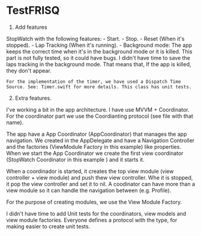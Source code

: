 # TestFRISQ


1. Add features

StopWatch with the following features:
    - Start.
    - Stop.
    - Reset (When it's stopped).
    - Lap Tracking (When it's running).
    - Background mode: The app keeps the correct time when it's in the background mode or it is killed. This part is not fully tested, so it could have bugs. I didn't have time to save the laps tracking  in the background mode. That means that, If the app is killed, they don't appear.
    
    For the implementation of the timer, we have used a Dispatch Time Source. See: Timer.swift for more details. This class has unit tests.
    
2.  Extra features.

I've working a bit in the app architecture. I have use MVVM + Coordinator. For the coordinator part we use the Coordianting protocol (see file with that name).

The app have a App Coordinator (AppCoordinator) that manages the app navigation. We created in the AppDelegate and have a Navigation Controller and the factories (ViewModule Factory in this example) like properties. When we start the App Coordinator we create the first view coordinator (StopWatch Coordinator in this example ) and it starts it.

When a coordinador is started, it creates the top view module (view controller + view module) and push thew view controller. Whe it is stopped, it pop the view controller and set it to nil. A coodinator can have more than a view module so it can handle the navigation between (e.g. Profile).

For the purpose of creating modules, we use the View Module Factory.

I didn't have time to add Unit tests for the coordinators, view models and view module factories. Everyone defines a protocol with the type, for making easier to create unit tests. 



